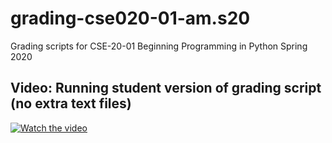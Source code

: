 # grading-cse020-01-am.s20
Grading scripts for CSE-20-01 Beginning Programming in Python Spring 2020

## Video: Running student version of grading script (no extra text files)
[![Watch the video](https://img.youtube.com/vi/DsN-AJi7cds/maxresdefault.jpg)](https://youtu.be/DsN-AJi7cds)
